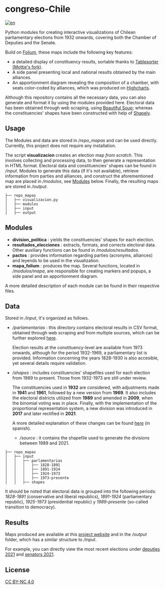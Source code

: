 # congreso-Chile
[![en](https://img.shields.io/badge/lang-es-blueviolet.svg)](https://github.com/sebastianriffo/congreso-chile/blob/main/README.md)

Python modules for creating interactive visualizations of Chilean parliamentary elections from 1932 onwards, covering both the Chamber of Deputies and the Senate.  

Build on [Folium](https://python-visualization.github.io/folium/), these maps include the following key features:

* a detailed display of constituency results, sortable thanks to [Tablesorter (Mottie's fork)](https://mottie.github.io/tablesorter/docs/).
* A side panel presenting local and national results obtained by the main alliances.
* An apportionment diagram revealing the composition of a chamber, with seats color-coded by alliances, which was produced on [Highcharts](https://www.highcharts.com/).  

Although this repository contains all the necessary data, you can also generate and format it by using the modules provided here. Electoral data has been obtained through web scraping, using [Beautiful Soup](https://www.crummy.com/software/BeautifulSoup/bs4/doc/); whereas the constituencies' shapes have been constructed with help of [Shapely](https://shapely.readthedocs.io/en/stable/manual.html).

<!--
## Code Example
## Motivation
## Installation
-->

## Usage
The Modules and data are stored in */repo_mapas* and can be used directly. Currently, this project does not require any installation.

The script **visualizacion** creates an election map *from scratch*. This involves collecting and processing data, to then generate a representation in HTML format. Electoral data and constituencies' shapes can be found in */input*. Modules to generate this data (if it's not available), retrieve information from parties and alliances, and construct the aforementioned map are placed in */modulos*, see [Modules](#modules) below. Finally, the resulting maps are stored in */output*.

```
├── repo_mapas
│   ├── visualizacion.py
│   ├── modulos
│   ├── input
│   ├── output
```

## Modules
<!-- ## API Reference -->
* **division_politica** : yields the constituencies' shapes for each election.
* **resultados_elecciones** : extracts, formats, and corrects electoral data. Other auxiliary functions can be found in */modulos/resultados*.
* **pactos** : provides information regarding parties (acronyms, alliances) and leyends to be used in the visualization.
* **mapa_folium** : produces the map. Several functions, located in */modulos/mapa*, are responsible for creating markers and popups, a side panel and an apportionment diagram. 

A more detailed description of each module can be found in their respective files.

## Data
Stored in */input*, it's organized as follows.

* */parlamentarias* : this directory contains electoral results in CSV format,  obtained through web scraping and from multiple sources, which can be further explored [here](https://sebastianriffo.github.io/congreso-chile/en/sources.html).  

  Election results at the constituency-level are available from 1973 onwards, although for the period 1932-1969, a parliamentary list is provided. Information concerning the years 1828-1930 is also accesible, yet several details require validation.

* */shapes* : includes constituencies' shapefiles used for each election from 1989 to present. Those from 1932-1973 are still under review.
  
  The constituencies used in **1932** are considered, with adjustments made in **1941** and **1961**, followed by a new version from **1969**. It also includes the electoral districts utilized from **1989** and amended in **2009**, when the binomial voting was in place. Finally, with the implementation of the proportional representation system, a new division was introduced in **2017** and later rectified in **2021**.
 
   A more detailed explanation of these changes can be found [here](https://sebastianriffo.github.io/congreso-chile/es/sistemas.html) (in spanish).

  * */source* : it contains the shapefile used to generate the divisions between 1989 and 2021. 

```
├── repo_mapas
│   ├── input
│   │   ├── parlamentarias
│   │   │   ├── 1828-1891
│   │   │   ├── 1891-1924
│   │   │   ├── 1924-1973
│   │   │   ├── 1973-presente
│   │   ├── shapes
```

It should be noted that electoral data is grouped into the following periods: *1828-1891* (conservative and liberal republics), *1891-1924* (parliamentary republic), *1925-1973* (presidential republic) y *1989-presente* (so-called transition to democracy).


<!--
## Tests/Usage
-->

## Results
Maps produced are available at this [project website](https://sebastianriffo.github.io/congreso-chile/) and in the */output* folder, which has a similar structure to */input*.  

For example, you can directly view the most recent elections under [deputies 2021](https://sebastianriffo.github.io/congreso-chile/es/mapas/2022-2026_Diputados.html) and [senators 2021](https://sebastianriffo.github.io/congreso-chile/es/mapas/2022-2026_Senadores.html). 

<!--
## Contributors
-->

## License
[CC BY-NC 4.0](https://creativecommons.org/licenses/by-nc/4.0/deed.en)

